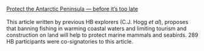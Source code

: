 <p>
  <a href="https://www.nature.com/articles/d41586-020-02939-5">Protect the Antarctic Peninsula — before it’s too late</a>
  <br><br>
  This article written by previous HB explorers (C.J. Hogg<i> et al</i>), proposes that banning fishing in warming coastal waters and limiting tourism and construction on land will help to protect marine mammals and seabirds. 289 HB participants were co-signatories to this article.
</p>
